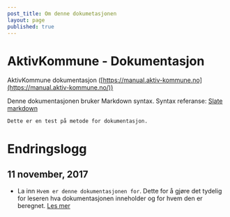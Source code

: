 ```yaml
---
post_title: Om denne dokumetasjonen
layout: page
published: true
---
```

# AktivKommune - Dokumentasjon

AktivKommune dokumentasjon ([https://manual.aktiv-kommune.no](https://manual.aktiv-kommune.no/))

Denne dokumentasjonen bruker Markdown syntax. Syntax referanse: [Slate markdown](https://github.com/tripit/slate/wiki/Markdown-Syntax)

`Dette er en test på metode for dokumentasjon.`

# Endringslogg

## 11 november, 2017

- La inn `Hvem er denne dokumentasjonen for`. Dette for å gjøre det tydelig for leseren hva dokumentasjonen inneholder og for hvem den er beregnet.   [Les mer](https://developers.ecwid.com/api-documentation/ecwid-javascript-sdk#sendusertoupgrade)

